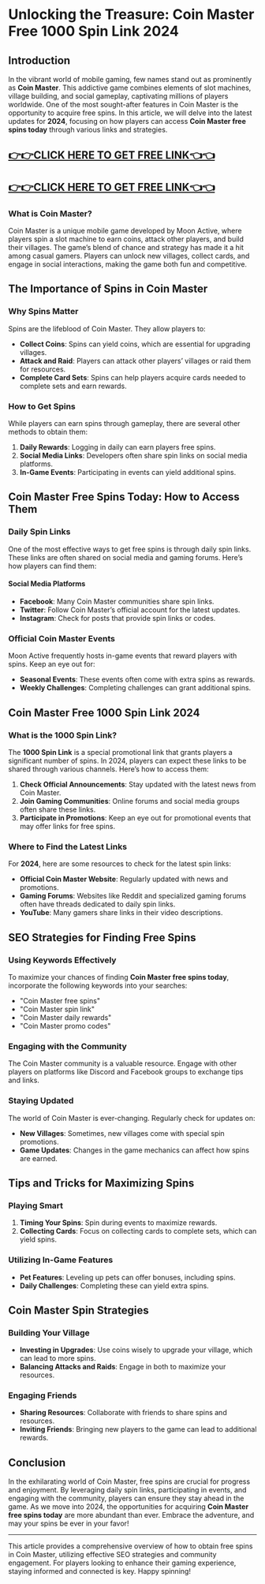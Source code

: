 # Unlocking the Treasure: Coin Master Free 1000 Spin Link 2024

## Introduction

In the vibrant world of mobile gaming, few names stand out as prominently as **Coin Master**. This addictive game combines elements of slot machines, village building, and social gameplay, captivating millions of players worldwide. One of the most sought-after features in Coin Master is the opportunity to acquire free spins. In this article, we will delve into the latest updates for **2024**, focusing on how players can access **Coin Master free spins today** through various links and strategies.

[👉👉CLICK HERE TO GET FREE LINK👈👈](https://todaylink.site/CoinsLink/)
--
[👉👉CLICK HERE TO GET FREE LINK👈👈](https://todaylink.site/CoinsLink/)
--
### What is Coin Master?

Coin Master is a unique mobile game developed by Moon Active, where players spin a slot machine to earn coins, attack other players, and build their villages. The game’s blend of chance and strategy has made it a hit among casual gamers. Players can unlock new villages, collect cards, and engage in social interactions, making the game both fun and competitive.

## The Importance of Spins in Coin Master

### Why Spins Matter

Spins are the lifeblood of Coin Master. They allow players to:

- **Collect Coins**: Spins can yield coins, which are essential for upgrading villages.
- **Attack and Raid**: Players can attack other players’ villages or raid them for resources.
- **Complete Card Sets**: Spins can help players acquire cards needed to complete sets and earn rewards.

### How to Get Spins

While players can earn spins through gameplay, there are several other methods to obtain them:

1. **Daily Rewards**: Logging in daily can earn players free spins.
2. **Social Media Links**: Developers often share spin links on social media platforms.
3. **In-Game Events**: Participating in events can yield additional spins.

## Coin Master Free Spins Today: How to Access Them

### Daily Spin Links

One of the most effective ways to get free spins is through daily spin links. These links are often shared on social media and gaming forums. Here’s how players can find them:

#### Social Media Platforms

- **Facebook**: Many Coin Master communities share spin links.
- **Twitter**: Follow Coin Master’s official account for the latest updates.
- **Instagram**: Check for posts that provide spin links or codes.

### Official Coin Master Events

Moon Active frequently hosts in-game events that reward players with spins. Keep an eye out for:

- **Seasonal Events**: These events often come with extra spins as rewards.
- **Weekly Challenges**: Completing challenges can grant additional spins.

## Coin Master Free 1000 Spin Link 2024

### What is the 1000 Spin Link?

The **1000 Spin Link** is a special promotional link that grants players a significant number of spins. In 2024, players can expect these links to be shared through various channels. Here’s how to access them:

1. **Check Official Announcements**: Stay updated with the latest news from Coin Master.
2. **Join Gaming Communities**: Online forums and social media groups often share these links.
3. **Participate in Promotions**: Keep an eye out for promotional events that may offer links for free spins.

### Where to Find the Latest Links

For **2024**, here are some resources to check for the latest spin links:

- **Official Coin Master Website**: Regularly updated with news and promotions.
- **Gaming Forums**: Websites like Reddit and specialized gaming forums often have threads dedicated to daily spin links.
- **YouTube**: Many gamers share links in their video descriptions.

## SEO Strategies for Finding Free Spins

### Using Keywords Effectively

To maximize your chances of finding **Coin Master free spins today**, incorporate the following keywords into your searches:

- "Coin Master free spins"
- "Coin Master spin link"
- "Coin Master daily rewards"
- "Coin Master promo codes"

### Engaging with the Community

The Coin Master community is a valuable resource. Engage with other players on platforms like Discord and Facebook groups to exchange tips and links. 

### Staying Updated

The world of Coin Master is ever-changing. Regularly check for updates on:

- **New Villages**: Sometimes, new villages come with special spin promotions.
- **Game Updates**: Changes in the game mechanics can affect how spins are earned.

## Tips and Tricks for Maximizing Spins

### Playing Smart

1. **Timing Your Spins**: Spin during events to maximize rewards.
2. **Collecting Cards**: Focus on collecting cards to complete sets, which can yield spins.

### Utilizing In-Game Features

- **Pet Features**: Leveling up pets can offer bonuses, including spins.
- **Daily Challenges**: Completing these can yield extra spins.

## Coin Master Spin Strategies

### Building Your Village

- **Investing in Upgrades**: Use coins wisely to upgrade your village, which can lead to more spins.
- **Balancing Attacks and Raids**: Engage in both to maximize your resources.

### Engaging Friends

- **Sharing Resources**: Collaborate with friends to share spins and resources.
- **Inviting Friends**: Bringing new players to the game can lead to additional rewards.

## Conclusion

In the exhilarating world of Coin Master, free spins are crucial for progress and enjoyment. By leveraging daily spin links, participating in events, and engaging with the community, players can ensure they stay ahead in the game. As we move into 2024, the opportunities for acquiring **Coin Master free spins today** are more abundant than ever. Embrace the adventure, and may your spins be ever in your favor!

---

This article provides a comprehensive overview of how to obtain free spins in Coin Master, utilizing effective SEO strategies and community engagement. For players looking to enhance their gaming experience, staying informed and connected is key. Happy spinning!
